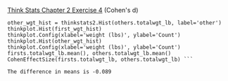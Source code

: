 [Think Stats Chapter 2 Exercise 4](http://greenteapress.com/thinkstats2/html/thinkstats2003.html#toc24) (Cohen's d)

>> 
``` first_wgt_hist = thinkstats2.Hist(firsts.totalwgt_lb, label='first')
other_wgt_hist = thinkstats2.Hist(others.totalwgt_lb, label='other')
thinkplot.Hist(first_wgt_hist)
thinkplot.Config(xlabel='weight (lbs)', ylabel='Count')
thinkplot.Hist(other_wgt_hist)
thinkplot.Config(xlabel='weight (lbs)', ylabel='Count')
firsts.totalwgt_lb.mean(), others.totalwgt_lb.mean()
CohenEffectSize(firsts.totalwgt_lb, others.totalwgt_lb) ```

The difference in means is -0.089
